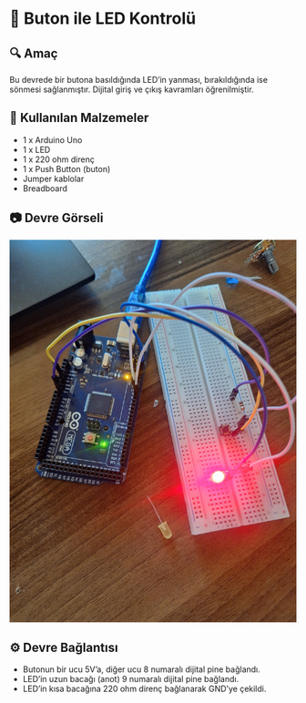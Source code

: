 # 🔘 Buton ile LED Kontrolü

## 🔍 Amaç
Bu devrede bir butona basıldığında LED’in yanması, bırakıldığında ise sönmesi sağlanmıştır. Dijital giriş ve çıkış kavramları öğrenilmiştir.

## 🧰 Kullanılan Malzemeler
- 1 x Arduino Uno
- 1 x LED
- 1 x 220 ohm direnç
- 1 x Push Button (buton)
- Jumper kablolar
- Breadboard
## 📷 Devre Görseli
![Led Devresi](buton_ledd.jpg)

## ⚙️ Devre Bağlantısı
- Butonun bir ucu 5V’a, diğer ucu 8 numaralı dijital pine bağlandı.
- LED’in uzun bacağı (anot) 9 numaralı dijital pine bağlandı.
- LED’in kısa bacağına 220 ohm direnç bağlanarak GND’ye çekildi.
